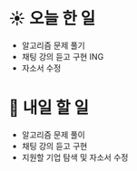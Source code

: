 # ☀️ 오늘 한 일
- 알고리즘 문제 풀기 
- 채팅 강의 듣고 구현 ING
- 자소서 수정

# 🚩 내일 할 일
- 알고리즘 문제 풀이
- 채팅 강의 듣고 구현 
- 지원할 기업 탐색 및 자소서 수정

